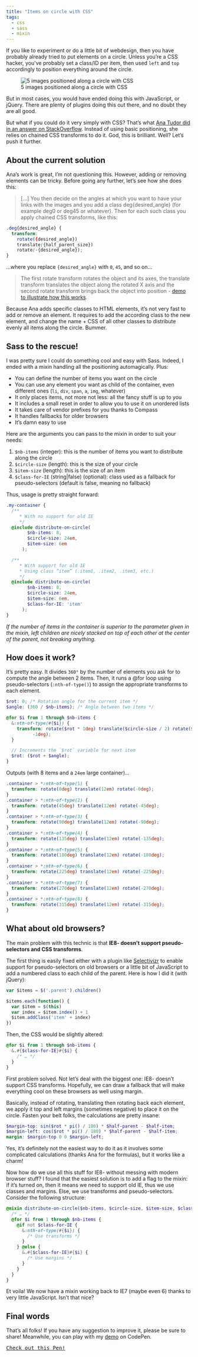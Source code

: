 ```yaml
---
title: "Items on circle with CSS"
tags:
  - css
  - sass
  - mixin
---
```


If you like to experiment or do a little bit of webdesign, then you have probably already tried to put elements on a circle. Unless you’re a CSS hacker, you've probably set a class/ID per item, then used `left` and `top` accordingly to position everything around the circle.

<figure class="figure">
<img alt='5 images positioned along a circle with CSS' src='/assets/images/items-on-circle/5-items.png' />
<figcaption>5 images positioned along a circle with CSS</figcaption>
</figure>

But in most cases, you would have ended doing this with JavaScript, or jQuery. There are plenty of plugins doing this out there, and no doubt they are all good.

But what if you could do it very simply with CSS? That’s what [Ana Tudor did in an answer on StackOverflow](https://stackoverflow.com/questions/12813573/position-icons-into-circle). Instead of using basic positioning, she relies on chained CSS transforms to do it. God, this is brilliant. Well? Let’s push it further.

## About the current solution

Ana’s work is great, I’m not questioning this. However, adding or removing elements can be tricky. Before going any further, let’s see how she does this:

> [...] You then decide on the angles at which you want to have your links with the images and you add a class deg{desired_angle} (for example deg0 or deg45 or whatever). Then for each such class you apply chained CSS transforms, like this:

```scss
.deg{desired_angle} {
  transform:
    rotate({desired_angle})
    translate({half_parent_size})
    rotate(-{desired_angle});
}
```

...where you replace `{desired_angle}` with `0`, `45`, and so on...

> The first rotate transform rotates the object and its axes, the translate transform translates the object along the rotated X axis and the second rotate transform brings back the object into position - [demo to illustrate how this works](https://dabblet.com/gist/3866686).

Because Ana adds specific classes to HTML elements, it’s not very fast to add or remove an element. It requires to add the according class to the new element, and change the name + CSS of all other classes to distribute evenly all items along the circle. Bummer.

## Sass to the rescue!

I was pretty sure I could do something cool and easy with Sass. Indeed, I ended with a mixin handling all the positioning automagically. Plus:

* You can define the number of items you want on the circle
* You can use any element you want as child of the container, even different ones (`li`, `div`, `span`, `a`, `img`, whatever)
* It only places items, not more not less: all the fancy stuff is up to you
* It includes a small reset in order to allow you to use it on unordered lists
* It takes care of vendor prefixes for you thanks to Compass
* It handles fallbacks for older browsers
* It’s damn easy to use

Here are the arguments you can pass to the mixin in order to suit your needs:

1. `$nb-items` (integer): this is the number of items you want to distribute along the circle
1. `$circle-size` (length): this is the size of your circle
1. `$item-size` (length): this is the size of an item
1. `$class-for-IE` (string\|false) (optional): class used as a fallback for pseudo-selectors (default is false, meaning no fallback)

Thus, usage is pretty straight forward:

```scss
.my-container {
  /**
     * With no support for old IE
     */
  @include distribute-on-circle(
        $nb-items: 8,
        $circle-size: 24em,
        $item-size: 6em
      );

  /**
     * With support for old IE
     * Using class “item” (.item1, .item2, .item3, etc.)
     */
  @include distribute-on-circle(
        $nb-items: 8,
        $circle-size: 24em,
        $item-size: 6em,
        $class-for-IE: 'item'
      );
}
```

_If the number of items in the container is superior to the parameter given in the mixin, left children are nicely stacked on top of each other at the center of the parent, not breaking anything._

## How does it work?

It’s pretty easy. It divides `360°` by the number of elements you ask for to compute the angle between 2 items. Then, it runs a @for loop using pseudo-selectors (`:nth-of-type()`) to assign the appropriate transforms to each element.

```scss
$rot: 0; /* Rotation angle for the current item */
$angle: (360 / $nb-items); /* Angle between two items */

@for $i from 1 through $nb-items {
  &:nth-of-type(#{$i}) {
    transform: rotate($rot * 1deg) translate($circle-size / 2) rotate($rot *
          -1deg);
  }

  // Increments the `$rot` variable for next item
  $rot: ($rot + $angle);
}
```

Outputs (with 8 items and a `24em` large container)…

```css
.container > *:nth-of-type(1) {
  transform: rotate(0deg) translate(12em) rotate(-0deg);
}
.container > *:nth-of-type(2) {
  transform: rotate(45deg) translate(12em) rotate(-45deg);
}
.container > *:nth-of-type(3) {
  transform: rotate(90deg) translate(12em) rotate(-90deg);
}
.container > *:nth-of-type(4) {
  transform: rotate(135deg) translate(12em) rotate(-135deg);
}
.container > *:nth-of-type(5) {
  transform: rotate(180deg) translate(12em) rotate(-180deg);
}
.container > *:nth-of-type(6) {
  transform: rotate(225deg) translate(12em) rotate(-225deg);
}
.container > *:nth-of-type(7) {
  transform: rotate(270deg) translate(12em) rotate(-270deg);
}
.container > *:nth-of-type(8) {
  transform: rotate(315deg) translate(12em) rotate(-315deg);
}
```

## What about old browsers?

The main problem with this technic is that **IE8- doesn't support pseudo-selectors and CSS transforms**.

The first thing is easily fixed either with a plugin like [Selectivizr](http://selectivizr.com/) to enable support for pseudo-selectors on old browsers or a little bit of JavaScript to add a numbered class to each child of the parent. Here is how I did it (with jQuery):

```javascript
var $items = $('.parent').children()

$items.each(function() {
  var $item = $(this)
  var index = $item.index() + 1
  $item.addClass('item' + index)
})
```

Then, the CSS would be slightly altered:

```scss
@for $i from 1 through $nb-items {
  &.#{$class-for-IE}#{$i} {
    /* … */
  }
}
```

First problem solved. Not let’s deal with the biggest one: IE8- doesn’t support CSS transforms. Hopefully, we can draw a fallback that will make everything cool on these browsers as well using margin.

Basically, instead of rotating, translating then rotating back each element, we apply it top and left margins (sometimes negative) to place it on the circle. Fasten your belt folks, the calculations are pretty insane:

```scss
$margin-top: sin($rot * pi() / 180) * $half-parent - $half-item;
$margin-left: cos($rot * pi() / 180) * $half-parent - $half-item;
margin: $margin-top 0 0 $margin-left;
```

Yes, it’s definitely not the easiest way to do it as it involves some complicated calculations (thanks Ana for the formulas), but it works like a charm!

Now how do we use all this stuff for IE8- without messing with modern browser stuff? I found that the easiest solution is to add a flag to the mixin: if it’s turned on, then it means we need to support old IE, thus we use classes and margins. Else, we use transforms and pseudo-selectors. Consider the following structure:

```scss
@mixin distribute-on-circle($nb-items, $circle-size, $item-size, $class-for-IE: false) {
  /* … */
  @for $i from 1 through $nb-items {
    @if not $class-for-IE {
      &:nth-of-type(#{$i}) {
        /* Use transforms */
      }
    } @else {
      &.#{$class-for-IE}#{$i} {
        /* Use margins */
      }
    }
  }
}
```

Et voila! We now have a mixin working back to IE7 (maybe even 6) thanks to very little JavaScript. Isn’t that nice?

## Final words

That’s all folks! If you have any suggestion to improve it, please be sure to share! Meanwhile, you can play with my [demo](https://codepen.io/HugoGiraudel/pen/Bigqr) on CodePen.

<pre class="codepen" data-height="560" data-type="result" data-href="Bigqr" data-user="HugoGiraudel" data-safe="true"><code></code><a href="https://codepen.io/HugoGiraudel/pen/Bigqr">Check out this Pen!</a></pre>
